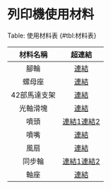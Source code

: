 列印機使用材料
===

Table: 使用材料表 {#tbl:材料表}


|   材料名稱   |                                                                                                                          超連結                                                                                                                          |
|:------------:|:--------------------------------------------------------------------------------------------------------------------------------------------------------------------------------------------------------------------------------------------------------:|
|     腳輪     |                                                                                                [連結](https://tw.misumi-ec.com/vona2/detail/110300511370/)                                                                                               |
|    螺母座    |                           [連結](https://detail.1688.com/offer/571855775654.html?spm=a261b.8768355.pic-list.2.1e3d3497zPcLbw&tracelog=p4p&clickid=139b6690be264b53b021d52477db9963&sessionid=9118ee9464b334d9b43d53e1dad425dc)                           |
| 42部馬達支架 |                                                                              [連結](https://world.taobao.com/item/565887733989.htm?spm=a21wu.10013406-tw.0.0.5ddfd7fcv0k9Tl)                                                                             |
|   光軸滑塊   |                                                                              [連結](https://world.taobao.com/item/14495101210.htm?spm=a21wu.10013406-tw.0.0.5df37e2bIirEth)                                                                              |
|     噴頭     |                             [連結1](https://world.taobao.com/item/560317882313.htm?spm=a21wu.10013406-tw.0.0.1da65c76OUnpUi)[連結2](https://world.taobao.com/item/520431331861.htm?spm=a21wu.10013406-tw.0.0.1da65c76OUnpUi)                             |
|     噴嘴     | [連結](https://item.taobao.com/item.htm?id=527963597624&ali_refid=a3_430750_1006:1122639050:N:3d%E6%89%93%E5%8D%B0%E6%9C%BA%E5%96%B7%E5%98%B4:0cb031b1a129ead4961146ee1ff7099b&ali_trackid=1_0cb031b1a129ead4961146ee1ff7099b&spm=a21wu.10013406-tw.0.0) |
|     風扇     |                                    [連結](https://tw.bid.yahoo.com/item/%E3%80%90%E5%85%A8%E5%86%A0%E3%80%91ADDA-9-2%E5%85%AC%E5%88%86%E9%A2%A8%E6%89%87-9-2-9-2-3-8%E5%85%AC%E5%88%8624V0-7A-2%E7%B7%9A-100518089635)                                   |
|    同步輪    |                 [連結1](http://www.ciguang.com/productsd/tid14/pid59.html)[連結2](https://item.taobao.com/item.htm?id=7088047896&scm=20140651.199.TW.973002450_7088047896&gclid=EAIaIQobChMIyOLR8Kue3wIV2qmWCh3gHAHUEAQYASABEgIT_PD_BwE)                 |
|     軸座     |                                                                              [連結](https://world.taobao.com/item/521011557898.htm?spm=a21wu.10013406-tw.0.0.572c2d3e6k8ZWK)                                                                             |











